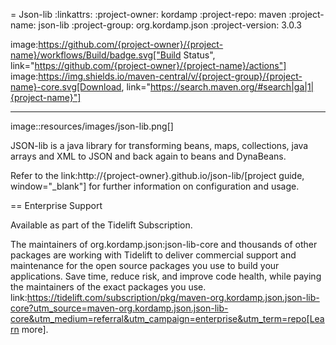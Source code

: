 = Json-lib
:linkattrs:
:project-owner:   kordamp
:project-repo:    maven
:project-name:    json-lib
:project-group:   org.kordamp.json
:project-version: 3.0.3

image:https://github.com/{project-owner}/{project-name}/workflows/Build/badge.svg["Build Status", link="https://github.com/{project-owner}/{project-name}/actions"]
image:https://img.shields.io/maven-central/v/{project-group}/{project-name}-core.svg[Download, link="https://search.maven.org/#search|ga|1|{project-name}"]

---

image::resources/images/json-lib.png[]

JSON-lib is a java library for transforming beans, maps, collections, java arrays and XML to JSON and back again to beans and DynaBeans.

Refer to the link:http://{project-owner}.github.io/json-lib/[project guide, window="_blank"] for
further information on configuration and usage.

== Enterprise Support

Available as part of the Tidelift Subscription.

The maintainers of org.kordamp.json:json-lib-core and thousands of other packages are working with Tidelift to deliver commercial support and maintenance for
the open source packages you use to build your applications. Save time, reduce risk, and improve code health, while paying the maintainers of the exact packages 
you use. link:https://tidelift.com/subscription/pkg/maven-org.kordamp.json.json-lib-core?utm_source=maven-org.kordamp.json.json-lib-core&utm_medium=referral&utm_campaign=enterprise&utm_term=repo[Learn more].
